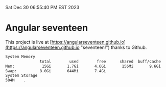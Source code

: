 Sat Dec 30 06:55:40 PM EST 2023

# Angular seventeen


This project is live at [https://angularseventeen.github.io](https://angularseventeen.github.io "seventeen!") thanks to Github.

```bash
System Memory
               total        used        free      shared  buff/cache   available
Mem:            15Gi       1.7Gi       4.6Gi       156Mi       9.6Gi        13Gi
Swap:          8.0Gi       644Mi       7.4Gi
System Storage
504M	.
```
